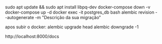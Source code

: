 sudo apt update && sudo apt install libpq-dev
docker-compose down -v
docker-compose up -d
docker exec -it postgres_db bash
alembic revision --autogenerate -m "Descrição da sua migração"

apos subir o docker:
    alembic upgrade head
alembic downgrade -1

http://localhost:8000/docs